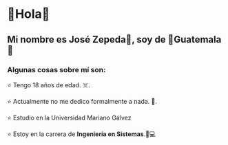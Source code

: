 # 👾Hola👾
## Mi nombre es José Zepeda💬, soy de 🌳Guatemala🌳
### Algunas cosas sobre mí son: 
⭐ Tengo 18 años de edad. :skull_and_crossbones:.

⭐ Actualmente no me dedico formalmente a nada. :runner:.

⭐ Estudio en la Universidad Mariano Gálvez

⭐ Estoy en la carrera de **Ingeniería en Sistemas**.:calling::computer:
